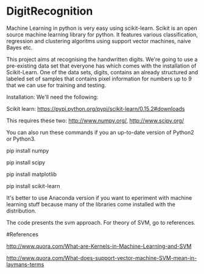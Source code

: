 # DigitRecognition


Machine Learning in python is very easy using scikit-learn. Scikit is an open source machine learning library for python. It features various classification, regression and clustering algoritms using support vector machines, naive Bayes etc. 

This project aims at recognising the handwritten digits. We're going to use a pre-existing data set that everyone has which comes with the installation of Scikit-Learn. One of the data sets, digits, contains an already structured and labeled set of samples that contains pixel information for numbers up to 9 that we can use for training and testing.

Installation:
 We'll need the following:
 
 Scikit learn: https://pypi.python.org/pypi/scikit-learn/0.15.2#downloads
 
 This requires these two: http://www.numpy.org/, http://www.scipy.org/
  
 You can also run these commands if you an up-to-date version of Python2 or Python3.
 
pip install numpy

pip install scipy

pip install matplotlib

pip install scikit-learn


It's better to use Anaconda version if you want to eperiment with machine learning stuff because many of the libraries come installed with the distribution. 

The code presents the svm approach. For theory of SVM, go to references.

#References

http://www.quora.com/What-are-Kernels-in-Machine-Learning-and-SVM

http://www.quora.com/What-does-support-vector-machine-SVM-mean-in-laymans-terms

